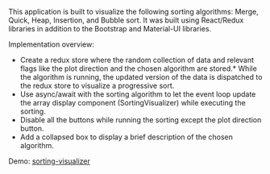 This application is built to visualize the following sorting algorithms: Merge, Quick, Heap, Insertion, and Bubble sort.
It was built using React/Redux libraries in addition to the Bootstrap and Material-UI libraries.

Implementation overview:

- Create a redux store where the random collection of data and relevant flags like the plot direction and the chosen algorithm are stored.\* While the algorithm is running, the updated version of the data is dispatched to the redux store to visualize a progressive sort.
- Use async/await with the sorting algorithm to let the event loop update the array display component (SortingVisualizer) while executing the sorting.
- Disable all the buttons while running the sorting except the plot direction button.
- Add a collapsed box to display a brief description of the chosen algorithm.

Demo: <a href="https://moustapharamadan.github.io/sorting-visualizer/">sorting-visualizer</a>
